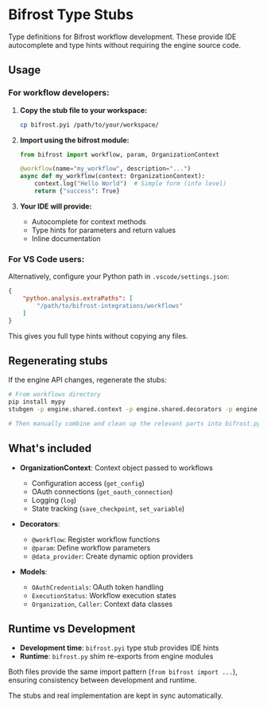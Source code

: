 # Bifrost Type Stubs

Type definitions for Bifrost workflow development. These provide IDE autocomplete and type hints without requiring the engine source code.

## Usage

### For workflow developers:

1. **Copy the stub file to your workspace:**
   ```bash
   cp bifrost.pyi /path/to/your/workspace/
   ```

2. **Import using the bifrost module:**
   ```python
   from bifrost import workflow, param, OrganizationContext

   @workflow(name="my_workflow", description="...")
   async def my_workflow(context: OrganizationContext):
       context.log("Hello World")  # Simple form (info level)
       return {"success": True}
   ```

3. **Your IDE will provide:**
   - Autocomplete for context methods
   - Type hints for parameters and return values
   - Inline documentation

### For VS Code users:

Alternatively, configure your Python path in `.vscode/settings.json`:

```json
{
    "python.analysis.extraPaths": [
        "/path/to/bifrost-integrations/workflows"
    ]
}
```

This gives you full type hints without copying any files.

## Regenerating stubs

If the engine API changes, regenerate the stubs:

```bash
# From workflows directory
pip install mypy
stubgen -p engine.shared.context -p engine.shared.decorators -p engine.shared.models -o /tmp/stubs

# Then manually combine and clean up the relevant parts into bifrost.pyi
```

## What's included

- **OrganizationContext**: Context object passed to workflows
  - Configuration access (`get_config`)
  - OAuth connections (`get_oauth_connection`)
  - Logging (`log`)
  - State tracking (`save_checkpoint`, `set_variable`)

- **Decorators**:
  - `@workflow`: Register workflow functions
  - `@param`: Define workflow parameters
  - `@data_provider`: Create dynamic option providers

- **Models**:
  - `OAuthCredentials`: OAuth token handling
  - `ExecutionStatus`: Workflow execution states
  - `Organization`, `Caller`: Context data classes

## Runtime vs Development

- **Development time**: `bifrost.pyi` type stub provides IDE hints
- **Runtime**: `bifrost.py` shim re-exports from engine modules

Both files provide the same import pattern (`from bifrost import ...`), ensuring consistency between development and runtime.

The stubs and real implementation are kept in sync automatically.
